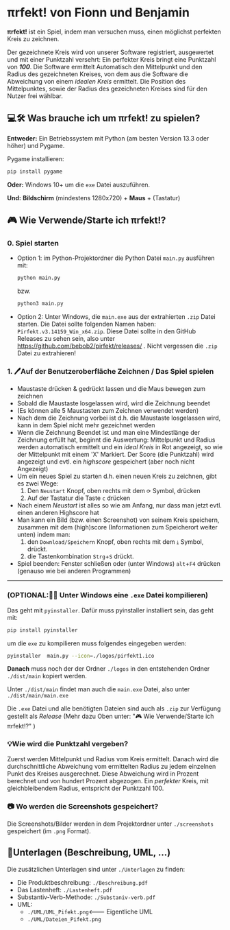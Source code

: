 # πrfekt! von Fionn und Benjamin

**πrfekt!** ist ein Spiel, indem man versuchen muss, einen möglichst
perfekten Kreis zu zeichnen.

Der gezeichnete Kreis wird von unserer Software registriert,
ausgewertet und mit einer Punktzahl versehrt: Ein
perfekter Kreis bringt eine Punktzahl von **_100_**.
Die Software ermittelt Automatisch den Mittelpunkt und den Radius
des gezeichneten Kreises, von dem aus die
Software die Abweichung von einem _idealen Kreis_
ermittelt.
Die Position des Mittelpunktes, sowie der Radius des gezeichneten Kreises
sind für den Nutzer frei wählbar.

## 💻🛠️ Was brauche ich um **πrfekt!** zu spielen?

**Entweder:**
Ein Betriebssystem mit Python (am besten Version 13.3 oder höher) und Pygame.

Pygame installieren:

```sh
pip install pygame
```

**Oder:**
Windows 10+ um die `exe` Datei auszuführen.

**Und:** **Bildschirm** (mindestens 1280x720) + **Maus** + (Tastatur)

## 🎮 Wie Verwende/Starte ich πrfekt!?

### 0. Spiel starten

- Option 1: im Python-Projektordner die Python Datei `main.py` ausführen
  mit:
  ```sh
  python main.py
  ```
  bzw.
  ```sh
  python3 main.py
  ```
- Option 2: Unter Windows, die `main.exe` aus der extrahierten `.zip` Datei starten.
  Die Datei sollte folgenden Namen haben: `Pirfekt.v3.14159_Win_x64.zip`.
  Diese Datei sollte in den GitHub Releases zu sehen sein, also unter
  <a>https://github.com/bebob2/pirfekt/releases/</a>
  . Nicht vergessen die `.zip` Datei zu extrahieren!

### 1. 🖊️Auf der Benutzeroberfläche Zeichnen / Das Spiel spielen

- Maustaste drücken & gedrückt lassen und die Maus bewegen zum zeichnen
- Sobald die Maustaste losgelassen wird, wird die Zeichnung beendet
- (Es können alle 5 Maustasten zum Zeichnen verwendet werden)
- Nach dem die Zeichnung vorbei ist d.h. die Maustaste losgelassen wird,
  kann in dem Spiel nicht mehr gezeichnet werden
- Wenn die Zeichnung Beendet ist und man eine Mindestlänge der Zeichnung erfüllt
  hat, beginnt die Auswertung: Mittelpunkt und Radius werden automatisch ermittelt und ein _ideal Kreis_ in Rot angezeigt, so wie der Mittelpunkt mit einem 'X' Markiert. Der Score (die Punktzahl) wird angezeigt und evtl. ein _highscore_ gespeichert (aber noch nicht Angezeigt)
- Um ein neues Spiel zu starten d.h. einen neuen Kreis zu zeichnen, gibt es zwei
  Wege:
  1. Den `Neustart` Knopf, oben rechts mit dem `⟳` Symbol, drücken
  2. Auf der Tastatur die Taste `c` drücken
- Nach einem _Neustart_ ist alles so wie am Anfang, nur dass man jetzt evtl.
  einen anderen Highscore hat
- Man kann ein Bild (bzw. einen Screenshot) von seinem Kreis speichern,
  zusammen mit dem (high)score (Informationen zum Speicherort weiter unten) indem man:
  1. den `Download/Speichern` Knopf, oben rechts mit dem `⤓` Symbol, drückt.
  2. die Tastenkombination `Strg`+`S` drückt.
- Spiel beenden: Fenster schließen oder (unter Windows) `alt`+`F4` drücken (genauso wie bei anderen Programmen)

---

### (OPTIONAL:🧑‍💻 Unter Windows eine `.exe` Datei kompilieren)

Das geht mit `pyinstaller`. Dafür muss pyinstaller installiert sein, das geht mit:

```sh
pip install pyinstaller
```

um die `exe` zu kompilieren muss folgendes eingegeben werden:

```sh
pyinstaller  main.py --icon=./logos/pirfekt1.ico
```

**Danach** muss noch der der Ordner `./logos` in den entstehenden Ordner `./dist/main` kopiert werden.

Unter `./dist/main` findet man auch die `main.exe` Datei, also unter `./dist/main/main.exe`

Die `.exe` Datei und alle benötigten Dateien sind auch als `.zip` zur Verfügung gestellt als _Release_ (Mehr dazu Oben unter: "🎮 Wie Verwende/Starte ich πrfekt!?" )

### 💡Wie wird die Punktzahl vergeben?

Zuerst werden Mittelpunkt und Radius vom Kreis ermittelt. Danach wird die durchschnittliche Abweichung vom ermittelten Radius zu jedem einzelnen Punkt des Kreises ausgerechnet. Diese Abweichung wird in Prozent berechnet und von hundert Prozent abgezogen. Ein _perfekter_ Kreis, mit gleichbleibendem Radius, entspricht der Punktzahl 100.

### 📷 Wo werden die Screenshots gespeichert?

Die Screenshots/Bilder werden in dem Projektordner unter `./screenshots` gespeichert (im `.png` Format).

## 📄Unterlagen (Beschreibung, UML, ...)

Die zusätzlichen Unterlagen sind unter `./Unterlagen` zu finden:

- Die Produktbeschreibung: `./Beschreibung.pdf`
- Das Lastenheft: `./Lastenheft.pdf`
- Substantiv-Verb-Methode: `./Substaniv-verb.pdf`
- UML:
  - `./UML/UML_Pifekt.png`<--- Eigentliche UML
  - `./UML/Dateien_Pifekt.png`
